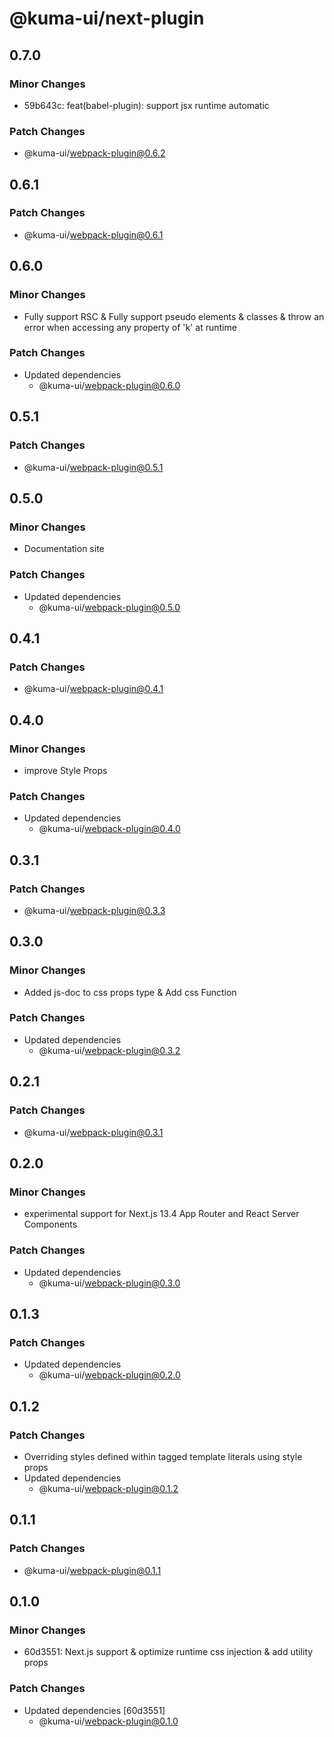 # @kuma-ui/next-plugin

## 0.7.0

### Minor Changes

- 59b643c: feat(babel-plugin): support jsx runtime automatic

### Patch Changes

- @kuma-ui/webpack-plugin@0.6.2

## 0.6.1

### Patch Changes

- @kuma-ui/webpack-plugin@0.6.1

## 0.6.0

### Minor Changes

- Fully support RSC & Fully support pseudo elements & classes & throw an error when accessing any property of 'k' at runtime

### Patch Changes

- Updated dependencies
  - @kuma-ui/webpack-plugin@0.6.0

## 0.5.1

### Patch Changes

- @kuma-ui/webpack-plugin@0.5.1

## 0.5.0

### Minor Changes

- Documentation site

### Patch Changes

- Updated dependencies
  - @kuma-ui/webpack-plugin@0.5.0

## 0.4.1

### Patch Changes

- @kuma-ui/webpack-plugin@0.4.1

## 0.4.0

### Minor Changes

- improve Style Props

### Patch Changes

- Updated dependencies
  - @kuma-ui/webpack-plugin@0.4.0

## 0.3.1

### Patch Changes

- @kuma-ui/webpack-plugin@0.3.3

## 0.3.0

### Minor Changes

- Added js-doc to css props type & Add css Function

### Patch Changes

- Updated dependencies
  - @kuma-ui/webpack-plugin@0.3.2

## 0.2.1

### Patch Changes

- @kuma-ui/webpack-plugin@0.3.1

## 0.2.0

### Minor Changes

- experimental support for Next.js 13.4 App Router and React Server Components

### Patch Changes

- Updated dependencies
  - @kuma-ui/webpack-plugin@0.3.0

## 0.1.3

### Patch Changes

- Updated dependencies
  - @kuma-ui/webpack-plugin@0.2.0

## 0.1.2

### Patch Changes

- Overriding styles defined within tagged template literals using style props
- Updated dependencies
  - @kuma-ui/webpack-plugin@0.1.2

## 0.1.1

### Patch Changes

- @kuma-ui/webpack-plugin@0.1.1

## 0.1.0

### Minor Changes

- 60d3551: Next.js support & optimize runtime css injection & add utility props

### Patch Changes

- Updated dependencies [60d3551]
  - @kuma-ui/webpack-plugin@0.1.0
